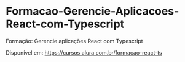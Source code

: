 # Formacao-Gerencie-Aplicacoes-React-com-Typescript
Formação: Gerencie aplicações React com Typescript

Disponível em: https://cursos.alura.com.br/formacao-react-ts
